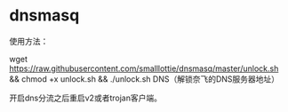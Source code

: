 # dnsmasq
使用方法：

wget https://raw.githubusercontent.com/smalllottie/dnsmasq/master/unlock.sh && chmod +x unlock.sh && ./unlock.sh DNS（解锁奈飞的DNS服务器地址）

开启dns分流之后重启v2或者trojan客户端。
